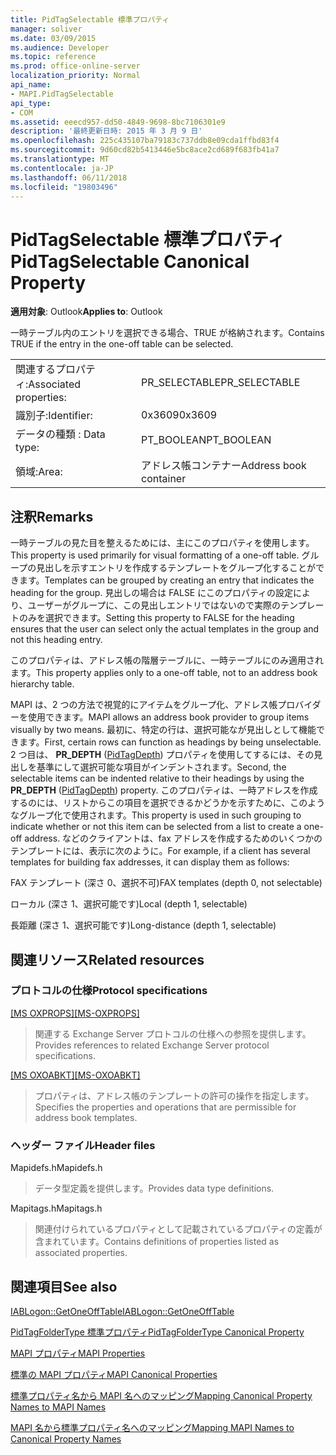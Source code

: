 ```yaml
---
title: PidTagSelectable 標準プロパティ
manager: soliver
ms.date: 03/09/2015
ms.audience: Developer
ms.topic: reference
ms.prod: office-online-server
localization_priority: Normal
api_name:
- MAPI.PidTagSelectable
api_type:
- COM
ms.assetid: eeecd957-dd50-4849-9698-8bc7106301e9
description: '最終更新日時: 2015 年 3 月 9 日'
ms.openlocfilehash: 225c435107ba79183c737ddb8e09cda1ffbd83f4
ms.sourcegitcommit: 9d60cd82b5413446e5bc8ace2cd689f683fb41a7
ms.translationtype: MT
ms.contentlocale: ja-JP
ms.lasthandoff: 06/11/2018
ms.locfileid: "19803496"
---
```

# <a name="pidtagselectable-canonical-property"></a><span data-ttu-id="93879-103">PidTagSelectable 標準プロパティ</span><span class="sxs-lookup"><span data-stu-id="93879-103">PidTagSelectable Canonical Property</span></span>

  
  
<span data-ttu-id="93879-104">**適用対象**: Outlook</span><span class="sxs-lookup"><span data-stu-id="93879-104">**Applies to**: Outlook</span></span> 
  
<span data-ttu-id="93879-105">一時テーブル内のエントリを選択できる場合、TRUE が格納されます。</span><span class="sxs-lookup"><span data-stu-id="93879-105">Contains TRUE if the entry in the one-off table can be selected.</span></span> 
  
|||
|:-----|:-----|
|<span data-ttu-id="93879-106">関連するプロパティ:</span><span class="sxs-lookup"><span data-stu-id="93879-106">Associated properties:</span></span>  <br/> |<span data-ttu-id="93879-107">PR_SELECTABLE</span><span class="sxs-lookup"><span data-stu-id="93879-107">PR_SELECTABLE</span></span>  <br/> |
|<span data-ttu-id="93879-108">識別子:</span><span class="sxs-lookup"><span data-stu-id="93879-108">Identifier:</span></span>  <br/> |<span data-ttu-id="93879-109">0x3609</span><span class="sxs-lookup"><span data-stu-id="93879-109">0x3609</span></span>  <br/> |
|<span data-ttu-id="93879-110">データの種類 : </span><span class="sxs-lookup"><span data-stu-id="93879-110">Data type:</span></span>  <br/> |<span data-ttu-id="93879-111">PT_BOOLEAN</span><span class="sxs-lookup"><span data-stu-id="93879-111">PT_BOOLEAN</span></span>  <br/> |
|<span data-ttu-id="93879-112">領域:</span><span class="sxs-lookup"><span data-stu-id="93879-112">Area:</span></span>  <br/> |<span data-ttu-id="93879-113">アドレス帳コンテナー</span><span class="sxs-lookup"><span data-stu-id="93879-113">Address book container</span></span>  <br/> |
   
## <a name="remarks"></a><span data-ttu-id="93879-114">注釈</span><span class="sxs-lookup"><span data-stu-id="93879-114">Remarks</span></span>

<span data-ttu-id="93879-115">一時テーブルの見た目を整えるためには、主にこのプロパティを使用します。</span><span class="sxs-lookup"><span data-stu-id="93879-115">This property is used primarily for visual formatting of a one-off table.</span></span> <span data-ttu-id="93879-116">グループの見出しを示すエントリを作成するテンプレートをグループ化することができます。</span><span class="sxs-lookup"><span data-stu-id="93879-116">Templates can be grouped by creating an entry that indicates the heading for the group.</span></span> <span data-ttu-id="93879-117">見出しの場合は FALSE にこのプロパティの設定により、ユーザーがグループに、この見出しエントリではないので実際のテンプレートのみを選択できます。</span><span class="sxs-lookup"><span data-stu-id="93879-117">Setting this property to FALSE for the heading ensures that the user can select only the actual templates in the group and not this heading entry.</span></span> 
  
<span data-ttu-id="93879-118">このプロパティは、アドレス帳の階層テーブルに、一時テーブルにのみ適用されます。</span><span class="sxs-lookup"><span data-stu-id="93879-118">This property applies only to a one-off table, not to an address book hierarchy table.</span></span> 
  
<span data-ttu-id="93879-119">MAPI は、2 つの方法で視覚的にアイテムをグループ化、アドレス帳プロバイダーを使用できます。</span><span class="sxs-lookup"><span data-stu-id="93879-119">MAPI allows an address book provider to group items visually by two means.</span></span> <span data-ttu-id="93879-120">最初に、特定の行は、選択可能なが見出しとして機能できます。</span><span class="sxs-lookup"><span data-stu-id="93879-120">First, certain rows can function as headings by being unselectable.</span></span> <span data-ttu-id="93879-121">2 つ目は、 **PR_DEPTH** ([PidTagDepth](pidtagdepth-canonical-property.md)) プロパティを使用してするには、その見出しを基準にして選択可能な項目がインデントされます。</span><span class="sxs-lookup"><span data-stu-id="93879-121">Second, the selectable items can be indented relative to their headings by using the **PR_DEPTH** ([PidTagDepth](pidtagdepth-canonical-property.md)) property.</span></span> <span data-ttu-id="93879-122">このプロパティは、一時アドレスを作成するのには、リストからこの項目を選択できるかどうかを示すために、このようなグループ化で使用されます。</span><span class="sxs-lookup"><span data-stu-id="93879-122">This property is used in such grouping to indicate whether or not this item can be selected from a list to create a one-off address.</span></span> <span data-ttu-id="93879-123">などのクライアントは、fax アドレスを作成するためのいくつかのテンプレートには、表示に次のように。</span><span class="sxs-lookup"><span data-stu-id="93879-123">For example, if a client has several templates for building fax addresses, it can display them as follows:</span></span> 
  
<span data-ttu-id="93879-124">FAX テンプレート (深さ 0、選択不可)</span><span class="sxs-lookup"><span data-stu-id="93879-124">FAX templates (depth 0, not selectable)</span></span>
  
 <span data-ttu-id="93879-125">ローカル (深さ 1、選択可能です)</span><span class="sxs-lookup"><span data-stu-id="93879-125">Local (depth 1, selectable)</span></span> 
  
 <span data-ttu-id="93879-126">長距離 (深さ 1、選択可能です)</span><span class="sxs-lookup"><span data-stu-id="93879-126">Long-distance (depth 1, selectable)</span></span> 
  
## <a name="related-resources"></a><span data-ttu-id="93879-127">関連リソース</span><span class="sxs-lookup"><span data-stu-id="93879-127">Related resources</span></span>

### <a name="protocol-specifications"></a><span data-ttu-id="93879-128">プロトコルの仕様</span><span class="sxs-lookup"><span data-stu-id="93879-128">Protocol specifications</span></span>

<span data-ttu-id="93879-129">[[MS OXPROPS]](http://msdn.microsoft.com/library/f6ab1613-aefe-447d-a49c-18217230b148%28Office.15%29.aspx)</span><span class="sxs-lookup"><span data-stu-id="93879-129">[[MS-OXPROPS]](http://msdn.microsoft.com/library/f6ab1613-aefe-447d-a49c-18217230b148%28Office.15%29.aspx)</span></span>
  
> <span data-ttu-id="93879-130">関連する Exchange Server プロトコルの仕様への参照を提供します。</span><span class="sxs-lookup"><span data-stu-id="93879-130">Provides references to related Exchange Server protocol specifications.</span></span>
    
<span data-ttu-id="93879-131">[[MS OXOABKT]](http://msdn.microsoft.com/library/cd5a3e78-1eeb-4a75-88eb-e82c8c96ff31%28Office.15%29.aspx)</span><span class="sxs-lookup"><span data-stu-id="93879-131">[[MS-OXOABKT]](http://msdn.microsoft.com/library/cd5a3e78-1eeb-4a75-88eb-e82c8c96ff31%28Office.15%29.aspx)</span></span>
  
> <span data-ttu-id="93879-132">プロパティは、アドレス帳のテンプレートの許可の操作を指定します。</span><span class="sxs-lookup"><span data-stu-id="93879-132">Specifies the properties and operations that are permissible for address book templates.</span></span>
    
### <a name="header-files"></a><span data-ttu-id="93879-133">ヘッダー ファイル</span><span class="sxs-lookup"><span data-stu-id="93879-133">Header files</span></span>

<span data-ttu-id="93879-134">Mapidefs.h</span><span class="sxs-lookup"><span data-stu-id="93879-134">Mapidefs.h</span></span>
  
> <span data-ttu-id="93879-135">データ型定義を提供します。</span><span class="sxs-lookup"><span data-stu-id="93879-135">Provides data type definitions.</span></span>
    
<span data-ttu-id="93879-136">Mapitags.h</span><span class="sxs-lookup"><span data-stu-id="93879-136">Mapitags.h</span></span>
  
> <span data-ttu-id="93879-137">関連付けられているプロパティとして記載されているプロパティの定義が含まれています。</span><span class="sxs-lookup"><span data-stu-id="93879-137">Contains definitions of properties listed as associated properties.</span></span>
    
## <a name="see-also"></a><span data-ttu-id="93879-138">関連項目</span><span class="sxs-lookup"><span data-stu-id="93879-138">See also</span></span>



[<span data-ttu-id="93879-139">IABLogon::GetOneOffTable</span><span class="sxs-lookup"><span data-stu-id="93879-139">IABLogon::GetOneOffTable</span></span>](iablogon-getoneofftable.md)
  
[<span data-ttu-id="93879-140">PidTagFolderType 標準プロパティ</span><span class="sxs-lookup"><span data-stu-id="93879-140">PidTagFolderType Canonical Property</span></span>](pidtagfoldertype-canonical-property.md)


[<span data-ttu-id="93879-141">MAPI プロパティ</span><span class="sxs-lookup"><span data-stu-id="93879-141">MAPI Properties</span></span>](mapi-properties.md)
  
[<span data-ttu-id="93879-142">標準の MAPI プロパティ</span><span class="sxs-lookup"><span data-stu-id="93879-142">MAPI Canonical Properties</span></span>](mapi-canonical-properties.md)
  
[<span data-ttu-id="93879-143">標準プロパティ名から MAPI 名へのマッピング</span><span class="sxs-lookup"><span data-stu-id="93879-143">Mapping Canonical Property Names to MAPI Names</span></span>](mapping-canonical-property-names-to-mapi-names.md)
  
[<span data-ttu-id="93879-144">MAPI 名から標準プロパティ名へのマッピング</span><span class="sxs-lookup"><span data-stu-id="93879-144">Mapping MAPI Names to Canonical Property Names</span></span>](mapping-mapi-names-to-canonical-property-names.md)


